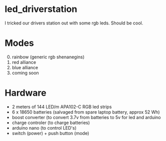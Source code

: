 # led_driverstation
I tricked our drivers station out with some rgb leds. Should be cool.

# Modes
0. rainbow (generic rgb shenanegins)
1. red alliance
2. blue alliance
3. coming soon


# Hardware
- 2 meters of 144 LED/m APA102-C RGB led strips
- 6 x 18650 batteries (salvaged from spare laptop battery, approx 52 Wh)
- boost converter (to convert 3.7v from batteries to 5v for led and arduino
- charge controler (to charge batteries)
- arduino nano (to control LED's)
- switch (power) + push button (mode) 


